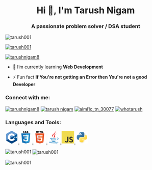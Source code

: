 <h1 align="center">Hi 👋, I'm Tarush Nigam</h1>
<h3 align="center">A passionate problem solver / DSA student</h3>

<p align="left"> <img src="https://komarev.com/ghpvc/?username=tarush001&label=Profile%20views&color=0e75b6&style=flat" alt="tarush001" /> </p>

<p align="left"> <a href="https://github.com/ryo-ma/github-profile-trophy"><img src="https://github-profile-trophy.vercel.app/?username=tarush001" alt="tarush001" /></a> </p>

<p align="left"> <a href="https://twitter.com/tarushnigam8" target="blank"><img src="https://img.shields.io/twitter/follow/tarushnigam8?logo=twitter&style=for-the-badge" alt="tarushnigam8" /></a> </p>

- 🌱 I’m currently learning **Web Development**

- ⚡ Fun fact **If You're not getting an Error then You're not a good Developer**

<h3 align="left">Connect with me:</h3>
<p align="left">
<a href="https://twitter.com/tarushnigam8" target="blank"><img align="center" src="https://raw.githubusercontent.com/rahuldkjain/github-profile-readme-generator/master/src/images/icons/Social/twitter.svg" alt="tarushnigam8" height="30" width="40" /></a>
<a href="https://linkedin.com/in/tarush nigam" target="blank"><img align="center" src="https://raw.githubusercontent.com/rahuldkjain/github-profile-readme-generator/master/src/images/icons/Social/linked-in-alt.svg" alt="tarush nigam" height="30" width="40" /></a>
<a href="https://www.hackerrank.com/aiml1c_tn_30077" target="blank"><img align="center" src="https://raw.githubusercontent.com/rahuldkjain/github-profile-readme-generator/master/src/images/icons/Social/hackerrank.svg" alt="aiml1c_tn_30077" height="30" width="40" /></a>
<a href="https://discord.gg/whotarush" target="blank"><img align="center" src="https://raw.githubusercontent.com/rahuldkjain/github-profile-readme-generator/master/src/images/icons/Social/discord.svg" alt="whotarush" height="30" width="40" /></a>
</p>

<h3 align="left">Languages and Tools:</h3>
<p align="left"> <a href="https://www.w3schools.com/cpp/" target="_blank" rel="noreferrer"> <img src="https://raw.githubusercontent.com/devicons/devicon/master/icons/cplusplus/cplusplus-original.svg" alt="cplusplus" width="40" height="40"/> </a> <a href="https://www.w3schools.com/css/" target="_blank" rel="noreferrer"> <img src="https://raw.githubusercontent.com/devicons/devicon/master/icons/css3/css3-original-wordmark.svg" alt="css3" width="40" height="40"/> </a> <a href="https://www.w3.org/html/" target="_blank" rel="noreferrer"> <img src="https://raw.githubusercontent.com/devicons/devicon/master/icons/html5/html5-original-wordmark.svg" alt="html5" width="40" height="40"/> </a> <a href="https://www.java.com" target="_blank" rel="noreferrer"> <img src="https://raw.githubusercontent.com/devicons/devicon/master/icons/java/java-original.svg" alt="java" width="40" height="40"/> </a> <a href="https://developer.mozilla.org/en-US/docs/Web/JavaScript" target="_blank" rel="noreferrer"> <img src="https://raw.githubusercontent.com/devicons/devicon/master/icons/javascript/javascript-original.svg" alt="javascript" width="40" height="40"/> </a> <a href="https://www.python.org" target="_blank" rel="noreferrer"> <img src="https://raw.githubusercontent.com/devicons/devicon/master/icons/python/python-original.svg" alt="python" width="40" height="40"/> </a> </p>

<p><img align="left" src="https://github-readme-stats.vercel.app/api/top-langs?username=tarush001&show_icons=true&locale=en&layout=compact" alt="tarush001" /></p>

<p>&nbsp;<img align="center" src="https://github-readme-stats.vercel.app/api?username=tarush001&show_icons=true&locale=en" alt="tarush001" /></p>

<p><img align="center" src="https://github-readme-streak-stats.herokuapp.com/?user=tarush001&" alt="tarush001" /></p>
